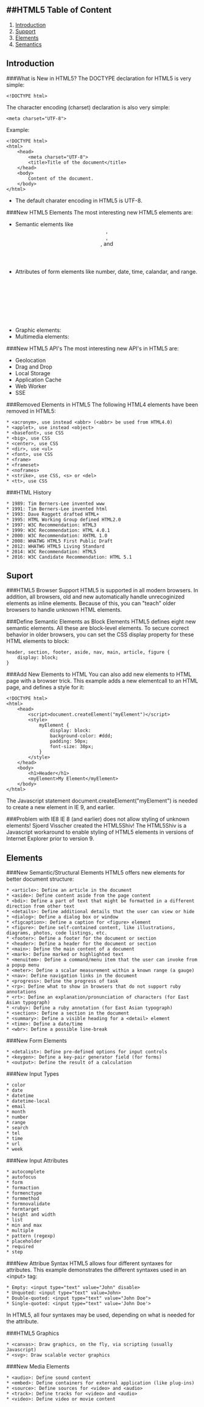 ##HTML5
Table of Content
-----------------
1. [Introduction](#introduction)
1. [Support](#support)
1. [Elements](#elements)
1. [Semantics](#semantics)

Introduction
------------
###What is New in HTML5?
The DOCTYPE declaration for HTML5 is very simple:
```
<!DOCTYPE html>
```
The character encoding (charset) declaration is also very simple:
```
<meta charset="UTF-8">
```
Example:
```
<!DOCTYPE html>
<html>
	<head>
		<meta charset="UTF-8">
		<title>Title of the document</title>
	</head>
	<body>
		Content of the document.
	</body>
</html>
```

* The default charater encoding in HTML5 is UTF-8.

###New HTML5 Elements
The most interesting new HTML5 elements are:
* Semantic elements like <header>, <footer>, <article>, and <section>
* Attributes of form elements like number, date, time, calandar, and range.
* Graphic elements: <svg> and <canvas>
* Multimedia elements: <audio> and <video>

###New HTML5 API's
The most interesting new API's in HTML5 are:
* Geolocation
* Drag and Drop
* Local Storage
* Application Cache
* Web Worker
* SSE

###Removed Elements in HTML5
The following HTML4 elements have been removed in HTML5:
```
* <acronym>, use instead <abbr> (<abbr> be used from HTML4.0)
* <applet>, use instead <object>
* <basefont>, use CSS
* <big>, use CSS
* <center>, use CSS
* <dir>, use <ul>
* <font>, use CSS
* <frame>
* <frameset>
* <noframes>
* <strike>, use CSS, <s> or <del>
* <tt>, use CSS
```

###HTML History
```
* 1989: Tim Berners-Lee invented www
* 1991: Tim Berners-Lee invented html
* 1993: Dave Raggett drafted HTML+
* 1995: HTML Working Group defined HTML2.0
* 1997: W3C Recommendation: HTML3
* 1999: W3C Recommendation: HTML 4.0.1
* 2000: W3C Recommendation: XHTML 1.0
* 2008: WHATWG HTML5 First Public Draft
* 2012: WHATWG HTML5 Living Standard
* 2014: W3C Recommendation: HTML5
* 2016: W3C Candidate Recommendation: HTML 5.1
```

Suport
------
###HTML5 Browser Support
HTML5 is supported in all modern browsers.
In addition, all browsers, old and new automatically handle unrecoginized elements as inline elements. Because of this, you can "teach" older browsers to handle unknown HTML elements.

###Define Semantic Elements as Block Elements
HTML5 defines eight new semantic elements. All these are block-level elements.
To secure correct behavior in older browsers, you can set the CSS display property for these HTML elements to block:
```
header, section, footer, aside, nav, main, article, figure {
	display: block;
}
```

###Add New Elements to HTML
You can also add new elements to HTML page with a browser trick. This example adds a new elementcall <myElement> to an HTML page, and defines a style for it:
```
<!DOCTYPE html>
<html>
	<head>
		<script>document.createElement("myElement")</script>
		<style>
			myElement {
				display: block:
				background-color: #ddd;
				padding: 50px;
				font-size: 30px;
			}
		</style>
	</head>
	<body>
		<h1>Header</h1>
		<myElement>My Element</myElement>
	</body>
</html>
```
The Javascript statement document.createElement("myElement") is needed to create a new element in IE 9, and earlier.

###Problem with IE8
IE 8 (and earlier) does not allow styling of unknown elements!
Sjoerd Visscher created the HTML5Shiv! The HTML5Shiv is a Javascript workaround to enable styling of HTML5 elements in versions of Internet Explorer prior to version 9.

Elements
--------
###New Semantic/Structural Elements
HTML5 offers new elements for better document structure:
```
* <article>: Define an article in the document
* <aside>: Define content aside from the page content
* <bdi>: Define a part of text that might be formatted in a different direction from other text
* <details>: Define additional details that the user can view or hide
* <dialog>: Define a dialog box or window
* <figcaption>: Define a caption for <figure> element
* <figure>: Define self-contained content, like illustrations, diagrams, photos, code listings, etc.
* <footer>: Define a footer for the document or section
* <header>: Define a header for the document or section
* <main>: Define the main content of a document
* <mark>: Define marked or highlighted text
* <menuitem>: Define a command/menu item that the user can invoke from a popup menu
* <meter>: Define a scalar measurement within a known range (a gauge)
* <nav>: Define navigation links in the document
* <progress>: Define the progress of task
* <rp>: Define what to show in browsers that do not support ruby annotations
* <rt>: Define an explanation/pronunciation of characters (for East Asian typograph)
* <ruby>: Define a ruby annotation (for East Asian typograph)
* <section>: Define a section in the document
* <summary>: Define a visible heading for a <detail> element
* <time>: Define a date/time
* <wbr>: Define a possible line-break
```

###New Form Elements
```
* <detalist>: Define pre-defined options for input controls
* <keygen>: Define a key-pair generator field (for forms)
* <output>: Define the result of a calculation
```

###New Input Types
```
* color
* date
* datetime
* datetime-local
* email
* month
* number
* range
* search
* tel
* time
* url
* week
```

###New Input Attributes
```
* autocomplete
* autofocus
* form
* formaction
* formenctype
* formmethod
* formnovalidate
* formtarget
* height and width
* list
* min and max
* multiple
* pattern (regexp)
* placeholder
* required
* step
```

###New Attribue Syntax
HTML5 allows four different syntaxes for attributes.
This example demonstrates the different syntaxes used in an &lt;input&gt; tag:
```
* Empty: <input type="text" value="John" disable>
* Unquoted: <input type="text" value=John>
* Double-quoted: <input type="text" value="John Doe">
* Single-quoted: <input type="text" value='John Doe'>
```

In HTML5, all four syntaxes may be used, depending on what is needed for the attribute.

###HTML5 Graphics
```
* <canvas>: Draw graphics, on the fly, via scripting (usually Javascript)
* <svg>: Draw scalable vector graphics
```

###New Media Elements
```
* <audio>: Define sound content
* <embed>: Define containers for external application (like plug-ins)
* <source>: Define sources for <video> and <audio>
* <track>: Define tracks for <video> and <audio>
* <video>: Define video or movie content
```
